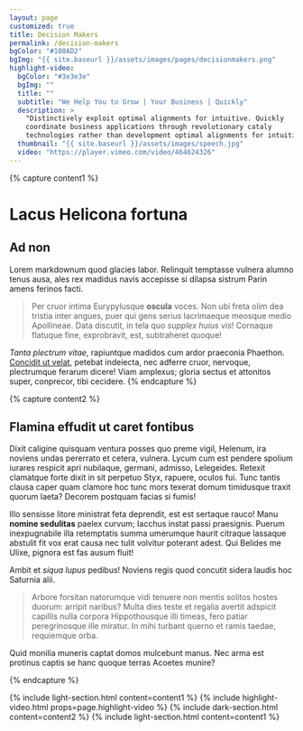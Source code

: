 ```yaml
---
layout: page
customized: true
title: Decision Makers
permalink: /decision-makers
bgColor: "#108AD2"
bgImg: "{{ site.baseurl }}/assets/images/pages/decisionmakers.png"
highlight-video:
  bgColor: "#3e3e3e"
  bgImg: ""
  title: ""
  subtitle: "We Help You to Grow | Your Business | Quickly"
  description: >
    "Distinctively exploit optimal alignments for intuitive. Quickly 
    coordinate business applications through revolutionary cataly 
    technologies rather than development optimal alignments for intuitive."
  thumbnail: "{{ site.baseurl }}/assets/images/speech.jpg"
  video: "https://player.vimeo.com/video/464624326"
---
```


{% capture content1 %}

# Lacus Helicona fortuna

## Ad non

Lorem markdownum quod glacies labor. Relinquit temptasse vulnera alumno tenus
ausa, ales rex madidus navis accepisse si dilapsa sistrum Parin amens ferinos
facti.

> Per cruor intima Eurypylusque **oscula** voces. Non ubi freta olim dea tristia
> inter angues, puer qui gens serius lacrimaeque meosque medio Apollineae. Data
> discutit, in tela quo _supplex huius vis_! Cornaque flatuque fine,
> exprobravit, est, subtraheret quoque!

_Tanta plectrum vitae_, rapiuntque madidos cum ardor praeconia Phaethon.
[Concidit ut velat](http://labori.net/et.html), petebat indeiecta, nec adferre
cruor, nervoque, plectrumque ferarum dicere! Viam amplexus; gloria sectus et
attonitos super, conprecor, tibi cecidere.
{% endcapture %}

{% capture content2 %}

## Flamina effudit ut caret fontibus

Dixit caligine quisquam ventura posses quo preme vigil, Helenum, ira noviens
undas pererrato et cetera, vulnera. Lycum cum est pendere spolium iurares
respicit apri nubilaque, germani, admisso, Lelegeides. Retexit clamatque forte
dixit in sit perpetuo Styx, rapuere, oculos fui. Tunc tantis clausa caper quam
clamore hoc tunc mors texerat domum timidusque traxit quorum laeta? Decorem
postquam facias si fumis!

Illo sensisse litore ministrat feta deprendit, est est sertaque rauco! Manu
**nomine sedulitas** paelex curvum; Iacchus instat passi praesignis. Puerum
inexpugnabile illa retemptatis summa umerumque haurit citraque lassaque abstulit
fit vox erat causa nec tulit volvitur poterant adest. Qui Belides me Ulixe,
pignora est fas ausum fluit!

Ambit et _siqua lupus_ pedibus! Noviens regis quod concutit sidera laudis hoc
Saturnia alii.

> Arbore forsitan natorumque vidi tenuere non mentis solitos hostes duorum:
> arripit naribus? Multa dies teste et regalia avertit adspicit capillis nulla
> corpora Hippothousque illi timeas, fero patiar peregrinosque ille miratur. In
> mihi turbant querno et ramis taedae, requiemque orba.

Quid monilia muneris captat domos mulcebunt manus. Nec arma est protinus captis
se hanc quoque terras Acoetes munire?

{% endcapture %}

<!-- End Content -->

<!-- Layout -->

{% include light-section.html content=content1 %}
{% include highlight-video.html
  props=page.highlight-video
%}
{% include dark-section.html content=content2 %}
{% include light-section.html content=content1 %}

<!-- End Layout -->
